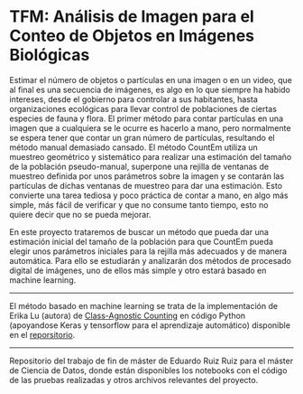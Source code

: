 # TFM: Análisis de Imagen para el Conteo de Objetos en Imágenes Biológicas

Estimar el número de objetos o partículas en una imagen o en un video, que al final es una secuencia de imágenes, es algo en lo que siempre ha habido intereses, desde el gobierno para controlar a sus habitantes, hasta organizaciones ecológicas para llevar control de poblaciones de ciertas especies de fauna y flora. El primer método para contar partículas en una imagen que a cualquiera se le ocurre es hacerlo a mano, pero normalmente se espera tener que contar un gran número de partículas, resultando el método manual demasiado cansado. El método CountEm utiliza un muestreo geométrico y sistemático para realizar una estimación del tamaño de la población pseudo-manual, superpone una rejilla de ventanas de muestreo definida por unos parámetros sobre la imagen y se contarán las partículas de dichas ventanas de muestreo para dar una estimación. Esto convierte una tarea tediosa y poco práctica de contar a mano, en algo más simple, más fácil de verificar y que no consume tanto tiempo, esto no quiere decir que no se pueda mejorar.

En este proyecto trataremos de buscar un método que pueda dar una estimación inicial del tamaño de la población para que CountEm pueda elegir unos parámetros iniciales para la rejilla más adecuados y de manera automática. Para ello se estudiarán y analizarán dos métodos de procesado digital de imágenes, uno de ellos más simple y otro estará basado en machine learning.

***
El método basado en machine learning se trata de la implementación de Erika Lu (autora) de [Class-Agnostic Counting](https://arxiv.org/abs/1811.00472) en código Python (apoyandose Keras y tensorflow para el aprendizaje automático) disponible en el [reporsitorio](https://github.com/erikalu/class-agnostic-counting).
***
Repositorio del trabajo de fin de máster de Eduardo Ruiz Ruiz para el máster de Ciencia de Datos, donde están disponibles los notebooks con el código de las pruebas realizadas y otros archivos relevantes del proyecto.
